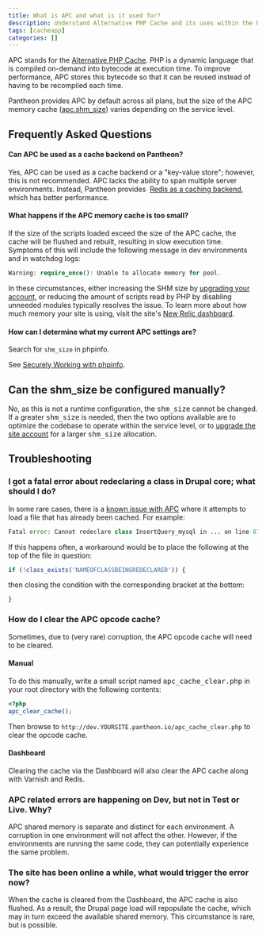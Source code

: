 ```yaml
---
title: What is APC and what is it used for?
description: Understand Alternative PHP Cache and its uses within the Pantheon Website Management Platform workflow.
tags: [cacheapp]
categories: []
---
```

APC stands for the [Alternative PHP Cache](http://php.net/manual/en/book.apc.php "Alternative PHP Cache manual on php.net"). PHP is a dynamic language that is compiled on-demand into bytecode at execution time. To improve performance, APC stores this bytecode so that it can be reused instead of having to be recompiled each time.

Pantheon provides APC by default across all plans, but the size of the APC memory cache ([apc.shm\_size](http://www.php.net/manual/en/apc.configuration.php#ini.apc.shm-size "apc.shm\_size reference")) varies depending on the service level.

## Frequently Asked Questions

#### Can APC be used as a cache backend on Pantheon?

Yes, APC can be used as a cache backend or a "key-value store"; however, this is not recommended. APC lacks the ability to span multiple server environments. Instead, Pantheon provides  [Redis as a caching backend](/docs/redis/ "Redis as a caching backend"), which has better performance.


#### What happens if the APC memory cache is too small?

If the size of the scripts loaded exceed the size of the APC cache, the cache will be flushed and rebuilt, resulting in slow execution time. Symptoms of this will include the following message in dev environments and in watchdog logs:

```php
Warning: require_once(): Unable to allocate memory for pool.
```
In these circumstances, either increasing the SHM size by [upgrading your account](https://www.pantheon.io/pricing "Pantheon Pricing"), or reducing the amount of scripts read by PHP by disabling unneeded modules typically resolves the issue. To learn more about how much memory your site is using, visit the site's [New Relic dashboard](/docs/new-relic).

#### How can I determine what my current APC settings are?

Search for `shm_size` in phpinfo.

See [Securely Working with phpinfo](/docs/phpinfo).


## Can the shm_size be configured manually?

No, as this is not a runtime configuration, the <tt>shm_size</tt> cannot be changed. If a greater <tt>shm_size</tt> is needed, then the two options available are to optimize the codebase to operate within the service level, or to [upgrade the site account](https://www.pantheon.io/pricing "Pantheon Pricing") for a larger <tt>shm_size</tt> allocation.

## Troubleshooting

### I got a fatal error about redeclaring a class in Drupal core; what should I do?

In some rare cases, there is a [known issue with APC](http://drupal.org/node/838744 "Opcode (APC) and drupal autoloader") where it attempts to load a file that has already been cached. For example:

```php
Fatal error: Cannot redeclare class InsertQuery_mysql in ... on line 87
```
If this happens often, a workaround would be to place the following at the top of the file in question:

```php
if (!class_exists('NAMEOFCLASSBEINGREDECLARED')) {
```
then closing the condition with the corresponding bracket at the bottom:

```
}
```


### How do I clear the APC opcode cache?

Sometimes, due to (very rare) corruption, the APC opcode cache will need to be cleared.

#### Manual

To do this manually, write a small script named <tt>apc_cache_clear.php</tt> in your root directory with the following contents:

```php
<?php
apc_clear_cache();
```
Then browse to `http://dev.YOURSITE.pantheon.io/apc_cache_clear.php` to clear the opcode cache.</yoursite>

#### Dashboard

Clearing the cache via the Dashboard will also clear the APC cache along with Varnish and Redis.

### APC related errors are happening on Dev, but not in Test or Live. Why?

APC shared memory is separate and distinct for each environment. A corruption in one environment will not affect the other. However, if the environments are running the same code, they can potentially experience the same problem.

### The site has been online a while, what would trigger the error now?

When the cache is cleared from the Dashboard, the APC cache is also flushed. As a result, the Drupal page load will repopulate the cache, which may in turn exceed the available shared memory. This circumstance is rare, but is possible.
